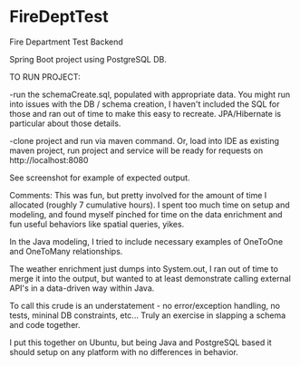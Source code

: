 # FireDeptTest
Fire Department Test Backend

Spring Boot project using PostgreSQL DB.

TO RUN PROJECT:

-run the schemaCreate.sql, populated with appropriate data.  You might run into issues with the DB / schema creation, I haven't included the SQL for those and ran out of time to make this easy to recreate.  JPA/Hibernate is particular about those details.

-clone project and run via maven command.  Or, load into IDE as existing maven project, run project and service will be ready for requests on http://localhost:8080

See screenshot for example of expected output.

Comments:
This was fun, but pretty involved for the amount of time I allocated (roughly 7 cumulative hours).  I spent too much time on setup and modeling, and found myself pinched for time on the data enrichment and fun useful behaviors like spatial queries, yikes.

In the Java modeling, I tried to include necessary examples of OneToOne and OneToMany relationships.

The weather enrichment just dumps into System.out, I ran out of time to merge it into the output, but wanted to at least demonstrate calling external API's in a data-driven way within Java.

To call this crude is an understatement - no error/exception handling, no tests, mininal DB constraints, etc...  Truly an exercise in slapping a schema and code together.

I put this together on Ubuntu, but being Java and PostgreSQL based it should setup on any platform with no differences in behavior.
